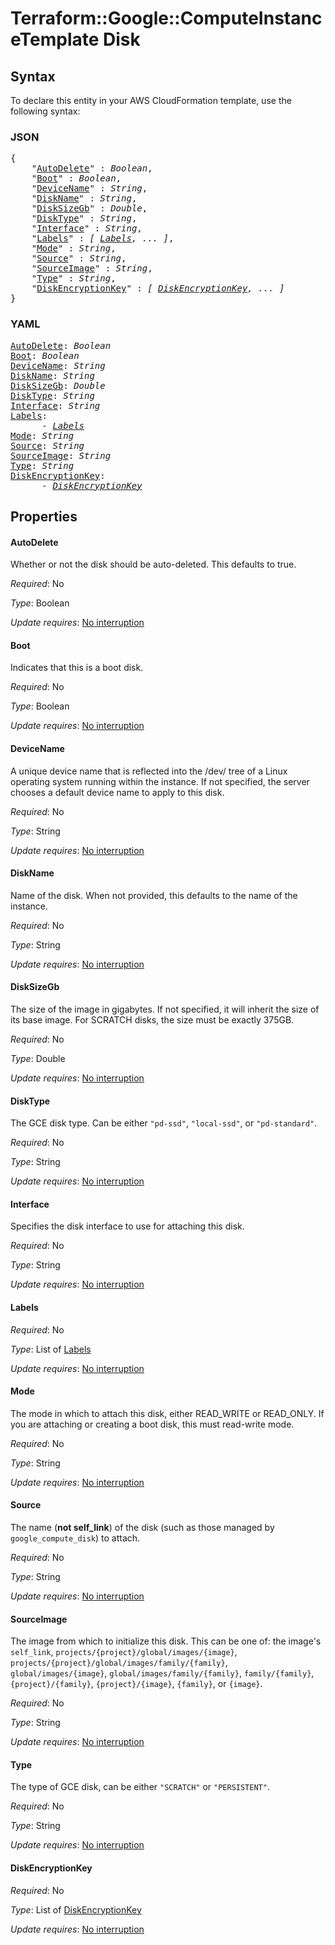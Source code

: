 # Terraform::Google::ComputeInstanceTemplate Disk

## Syntax

To declare this entity in your AWS CloudFormation template, use the following syntax:

### JSON

<pre>
{
    "<a href="#autodelete" title="AutoDelete">AutoDelete</a>" : <i>Boolean</i>,
    "<a href="#boot" title="Boot">Boot</a>" : <i>Boolean</i>,
    "<a href="#devicename" title="DeviceName">DeviceName</a>" : <i>String</i>,
    "<a href="#diskname" title="DiskName">DiskName</a>" : <i>String</i>,
    "<a href="#disksizegb" title="DiskSizeGb">DiskSizeGb</a>" : <i>Double</i>,
    "<a href="#disktype" title="DiskType">DiskType</a>" : <i>String</i>,
    "<a href="#interface" title="Interface">Interface</a>" : <i>String</i>,
    "<a href="#labels" title="Labels">Labels</a>" : <i>[ <a href="disk-labels.md">Labels</a>, ... ]</i>,
    "<a href="#mode" title="Mode">Mode</a>" : <i>String</i>,
    "<a href="#source" title="Source">Source</a>" : <i>String</i>,
    "<a href="#sourceimage" title="SourceImage">SourceImage</a>" : <i>String</i>,
    "<a href="#type" title="Type">Type</a>" : <i>String</i>,
    "<a href="#diskencryptionkey" title="DiskEncryptionKey">DiskEncryptionKey</a>" : <i>[ <a href="disk-diskencryptionkey.md">DiskEncryptionKey</a>, ... ]</i>
}
</pre>

### YAML

<pre>
<a href="#autodelete" title="AutoDelete">AutoDelete</a>: <i>Boolean</i>
<a href="#boot" title="Boot">Boot</a>: <i>Boolean</i>
<a href="#devicename" title="DeviceName">DeviceName</a>: <i>String</i>
<a href="#diskname" title="DiskName">DiskName</a>: <i>String</i>
<a href="#disksizegb" title="DiskSizeGb">DiskSizeGb</a>: <i>Double</i>
<a href="#disktype" title="DiskType">DiskType</a>: <i>String</i>
<a href="#interface" title="Interface">Interface</a>: <i>String</i>
<a href="#labels" title="Labels">Labels</a>: <i>
      - <a href="disk-labels.md">Labels</a></i>
<a href="#mode" title="Mode">Mode</a>: <i>String</i>
<a href="#source" title="Source">Source</a>: <i>String</i>
<a href="#sourceimage" title="SourceImage">SourceImage</a>: <i>String</i>
<a href="#type" title="Type">Type</a>: <i>String</i>
<a href="#diskencryptionkey" title="DiskEncryptionKey">DiskEncryptionKey</a>: <i>
      - <a href="disk-diskencryptionkey.md">DiskEncryptionKey</a></i>
</pre>

## Properties

#### AutoDelete

Whether or not the disk should be auto-deleted.
This defaults to true.

_Required_: No

_Type_: Boolean

_Update requires_: [No interruption](https://docs.aws.amazon.com/AWSCloudFormation/latest/UserGuide/using-cfn-updating-stacks-update-behaviors.html#update-no-interrupt)

#### Boot

Indicates that this is a boot disk.

_Required_: No

_Type_: Boolean

_Update requires_: [No interruption](https://docs.aws.amazon.com/AWSCloudFormation/latest/UserGuide/using-cfn-updating-stacks-update-behaviors.html#update-no-interrupt)

#### DeviceName

A unique device name that is reflected into the
/dev/  tree of a Linux operating system running within the instance. If not
specified, the server chooses a default device name to apply to this disk.

_Required_: No

_Type_: String

_Update requires_: [No interruption](https://docs.aws.amazon.com/AWSCloudFormation/latest/UserGuide/using-cfn-updating-stacks-update-behaviors.html#update-no-interrupt)

#### DiskName

Name of the disk. When not provided, this defaults
to the name of the instance.

_Required_: No

_Type_: String

_Update requires_: [No interruption](https://docs.aws.amazon.com/AWSCloudFormation/latest/UserGuide/using-cfn-updating-stacks-update-behaviors.html#update-no-interrupt)

#### DiskSizeGb

The size of the image in gigabytes. If not
specified, it will inherit the size of its base image. For SCRATCH disks,
the size must be exactly 375GB.

_Required_: No

_Type_: Double

_Update requires_: [No interruption](https://docs.aws.amazon.com/AWSCloudFormation/latest/UserGuide/using-cfn-updating-stacks-update-behaviors.html#update-no-interrupt)

#### DiskType

The GCE disk type. Can be either `"pd-ssd"`,
`"local-ssd"`, or `"pd-standard"`.

_Required_: No

_Type_: String

_Update requires_: [No interruption](https://docs.aws.amazon.com/AWSCloudFormation/latest/UserGuide/using-cfn-updating-stacks-update-behaviors.html#update-no-interrupt)

#### Interface

Specifies the disk interface to use for attaching
this disk.

_Required_: No

_Type_: String

_Update requires_: [No interruption](https://docs.aws.amazon.com/AWSCloudFormation/latest/UserGuide/using-cfn-updating-stacks-update-behaviors.html#update-no-interrupt)

#### Labels

_Required_: No

_Type_: List of <a href="disk-labels.md">Labels</a>

_Update requires_: [No interruption](https://docs.aws.amazon.com/AWSCloudFormation/latest/UserGuide/using-cfn-updating-stacks-update-behaviors.html#update-no-interrupt)

#### Mode

The mode in which to attach this disk, either READ_WRITE
or READ_ONLY. If you are attaching or creating a boot disk, this must
read-write mode.

_Required_: No

_Type_: String

_Update requires_: [No interruption](https://docs.aws.amazon.com/AWSCloudFormation/latest/UserGuide/using-cfn-updating-stacks-update-behaviors.html#update-no-interrupt)

#### Source

The name (**not self_link**)
of the disk (such as those managed by `google_compute_disk`) to attach.

_Required_: No

_Type_: String

_Update requires_: [No interruption](https://docs.aws.amazon.com/AWSCloudFormation/latest/UserGuide/using-cfn-updating-stacks-update-behaviors.html#update-no-interrupt)

#### SourceImage

The image from which to
initialize this disk. This can be one of: the image's `self_link`,
`projects/{project}/global/images/{image}`,
`projects/{project}/global/images/family/{family}`, `global/images/{image}`,
`global/images/family/{family}`, `family/{family}`, `{project}/{family}`,
`{project}/{image}`, `{family}`, or `{image}`.

_Required_: No

_Type_: String

_Update requires_: [No interruption](https://docs.aws.amazon.com/AWSCloudFormation/latest/UserGuide/using-cfn-updating-stacks-update-behaviors.html#update-no-interrupt)

#### Type

The type of GCE disk, can be either `"SCRATCH"` or
`"PERSISTENT"`.

_Required_: No

_Type_: String

_Update requires_: [No interruption](https://docs.aws.amazon.com/AWSCloudFormation/latest/UserGuide/using-cfn-updating-stacks-update-behaviors.html#update-no-interrupt)

#### DiskEncryptionKey

_Required_: No

_Type_: List of <a href="disk-diskencryptionkey.md">DiskEncryptionKey</a>

_Update requires_: [No interruption](https://docs.aws.amazon.com/AWSCloudFormation/latest/UserGuide/using-cfn-updating-stacks-update-behaviors.html#update-no-interrupt)

